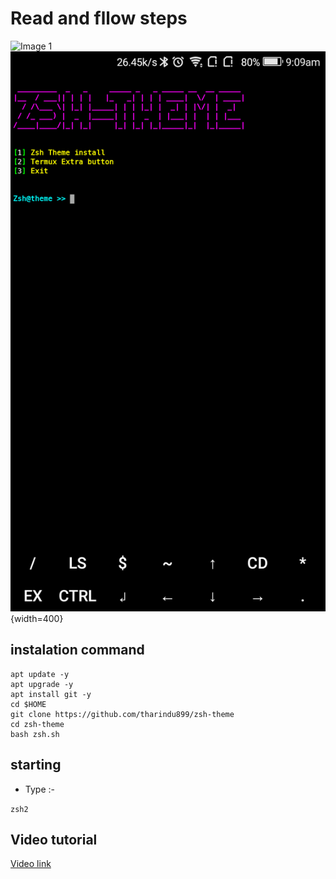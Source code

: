 # Read and fllow steps

![Image 1]((https://github.com/rooted-cyber/image-upload/raw/master/zsh1.png){width=400})
![Image 2](https://github.com/rooted-cyber/image-upload/raw/master/zsh2.png){width=400}

## instalation command

```code
apt update -y
apt upgrade -y
apt install git -y
cd $HOME
git clone https://github.com/tharindu899/zsh-theme
cd zsh-theme
bash zsh.sh
```

## starting

- Type :-

 ```zsh2```

## Video tutorial

[Video link](https://youtu.be/2krTPrMHG80)
